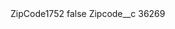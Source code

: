 <?xml version="1.0" encoding="UTF-8"?>
<CustomMetadata xmlns="http://soap.sforce.com/2006/04/metadata" xmlns:xsi="http://www.w3.org/2001/XMLSchema-instance" xmlns:xsd="http://www.w3.org/2001/XMLSchema">
    <label>ZipCode1752</label>
    <protected>false</protected>
    <values>
        <field>Zipcode__c</field>
        <value xsi:type="xsd:string">36269</value>
    </values>
</CustomMetadata>
